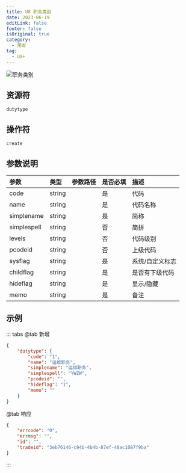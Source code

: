 ```yaml
---
title: U8 职务类别
date: 2023-06-19
editLink: false
footer: false
isOriginal: true
category:
  - 用友
tag:
  - U8+
---
```


![职务类别](https://nas.ilyl.life:8092/yonyou/u8/as/dutytype.gif)

## 资源符

`dutytype`
  
## 操作符

`create`

## 参数说明

|参数|类型|参数路径|是否必填|描述|
|:-|:-|:-|:-|:-|
|code|string||是|代码|
|name|string||是|代码名称|
|simplename|string||是|简称|
|simplespell|string||否|简拼|
|levels|string||否|代码级别|
|pcodeid|string||否|上级代码|
|sysflag|string||是|系统/自定义标志|
|childflag|string||是|是否有下级代码|
|hideflag|string||是|显示/隐藏|
|memo|string||是|备注|

## 示例

::: tabs
@tab 新增

```json
{
    "dutytype": {
        "code": "1",
        "name": "运维职务",
        "simplename": "运维职务",
        "simplespell": "YWZW",
        "pcodeid": "",
        "hideflag": "1",
        "memo": ""
    }
}
```

@tab 响应

```json
{
    "errcode": "0",
    "errmsg": "",
    "id": "",
    "tradeid": "3eb76146-c94b-4b4b-87ef-40ac1087f9ba"
}
```

:::
